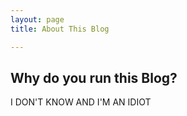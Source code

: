 ```yaml
---
layout: page
title: About This Blog

---
```

## <i class="fa fa-question-circle" aria-hidden="true"></i> Why do you run this Blog?

I DON'T KNOW AND I'M AN IDIOT